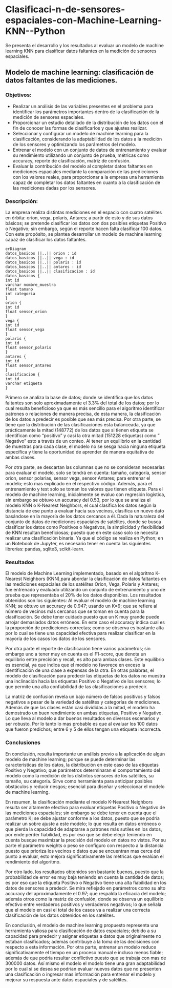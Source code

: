 # Clasificaci-n-de-sensores-espaciales-con-Machine-Learning-KNN--Python
Se presenta el desarrollo y los resultados al evaluar un modelo de machine learning KNN para clasificar datos faltantes en la medición de sensores espaciales.
## Modelo de machine learning: clasificación de datos faltantes de las mediciones.
### Objetivos:
* Realizar un análisis de las variables presentes en el problema para identificar los parámetros importantes dentro de la clasificación de la medición de sensores espaciales.
* Proporcionar un estudio detallado de la distribución de los datos con el fin de conocer las formas de clasificarlos y que ajustes realizar.
* Seleccionar y configurar un modelo de machine learning para la clasificación, considerando la adaptabilidad de los datos a la medición de los sensores y optimizando los parámetros del modelo.
* Entrenar el modelo con un conjunto de datos de entrenamiento y evaluar su rendimiento utilizando un conjunto de prueba, métricas como accuracy, reporte de clasificación, matriz de confusión.
* Evaluar la contribución del modelo al completar datos faltantes en mediciones espaciales mediante la comparación de las predicciones con los valores reales, para proporcionar a la empresa una herramienta capaz de completar los datos faltantes en cuanto a la clasificación de las mediciones dadas por los sensores.

### Descripción:
La empresa realiza distintas mediciones en el espacio con cuatro satélites en órbita: orion, vega, polaris, Antares; a partir de esto y de sus datos básicos; se pretende clasificar los datos con dos posibles etiquetas Positivo o Negativo; sin embargo, según el reporte hacen falta clasificar 100 datos. Con este propósito, se plantea desarrollar un modelo de machine learning capaz de clasificar los datos faltantes.

```mermaid
erDiagram
datos_basicos ||..|| orion : id
datos_basicos ||..|| vega : id
datos_basicos ||..|| polaris : id
datos_basicos ||..|| antares : id
datos_basicos ||..|| clasificacion : id
datos_basicos {
int id
varchar nombre_muestra
float tamano
int categoria
}
orion {
int id
float sensor_orion
}
vega {
int id
float sensor_vega
}
polaris {
int id
float sensor_polaris
}
antares {
int id
float sensor_antares
}
clasificacion {
int id
varchar etiqueta
}
```

      


Primero se analiza la base de datos; donde se identifica que los datos faltantes son solo aproximadamente el 3.3% del total de los datos; por lo cual resulta beneficioso ya que es más sencillo para el algoritmo identificar patrones o relaciones de manera precisa, de esta manera, la clasificación de los datos a predecir es posible que sea más precisa. Por otra parte, se tiene que la distribución de las clasificaciones esta balanceada, ya que prácticamente la mitad (148772) de los datos que si tienen etiqueta se identifican como “positivo” y casi la otra mitad (151228 etiquetas) como ” Negativo” esto a través de un conteo. Al tener un equilibrio en la cantidad de muestras para cada clase, el modelo no se sesga hacia ninguna etiqueta específica y tiene la oportunidad de aprender de manera equitativa de ambas clases.

Por otra parte, se descartan las columnas que no se consideran necesarias para evaluar el modelo, solo se tendrá en cuenta: tamaño, categoría, sensor orion, sensor polarias, sensor vega, sensor Antares; para entrenar el modelo; esto mas explicado en el respectivo código. Además, para el entrenamiento y test solo se toman los valores que tienen etiqueta.
Para el modelo de machine learning, inicialmente se evaluo con regresión logística, sin embargo se obtuvo un accuracy del 0.53, por lo que se analiza el modelo KNN o K-Nearest Neighbors, el cual clasifica los datos según la distancia de ese punto a evaluar hacia sus vecinos, clasifica un nuevo dato basándose en la mayoría de los datos cercanos a él. Dada la naturaleza del conjunto de datos de mediciones espaciales de satélites, donde se busca clasificar los datos como Positivos o Negativos, la simplicidad y flexibilidad de KNN resultan beneficiosas; puesto que en este caso solo se necesita realizar una clasificación binaria.
Ya que el código se realiza en Python; en un Notebook de Jupyter, es necesario tener en cuenta las siguientes librerías: pandas, sqlite3, scikit-learn.

### Resultados
El modelo de Machine Learning implementado, basado en el algoritmo K-Nearest Neighbors (KNN),para abordar la clasificación de datos faltantes en las mediciones espaciales de los satélites Orion, Vega, Polaris y Antares; fue entrenado y evaluado utilizando un conjunto de entrenamiento y uno de prueba que representaba el 20% de los datos disponibles. Los resultados obtenidos son los siguientes:
Al evaluar el modelo de machine learning KNN; se obtuvo un accuracy de 0.947; usando un K=9; que se refiere al número de vecinos más cercanos que se toman en cuenta para la clasificación. Se debe tener cuidado puesto que un K muy grande puede arrojar demasiados datos erróneos. En este caso el accuracy indica cual es la proporción de predicciones correctas; como se observa es bastante alta por lo cual se tiene una capacidad efectiva para realizar clasificar en la mayoría de los casos los datos de los sensores.


Por otra parte el reporte de clasificación tiene varios parámetros; sin embargo uno a tener muy en cuenta es el F1-score, que denota un equilibrio entre precisión y recall, es alto para ambas clases. Este equilibrio es esencial, ya que indica que el modelo no favorece en exceso la identificación de una clase a expensas de la otra. En otras palabras, el modelo de clasificación para predecir las etiquetas de los datos no muestra una inclinación hacia las etiquetas Positivo o Negativo de los sensores; lo que permite una alta confiabilidad de las clasificaciones a predecir. 


La matriz de confusión revela un bajo número de falsos positivos y falsos negativos a pesar de la variedad de satélites y categorías de mediciones. Además de que las clases están casi divididas a la mitad, el modelo ha demostrado un buen rendimiento en ambas etiquetas, Positivo y Negativo. Lo que lleva al modelo a dar buenos resultados en diversos escenarios y ser robusto. Por lo tanto lo mas probable es que al evaluar los 100 datos que fueron predichos; entre 6 y 5 de ellos tengan una etiqueta incorrecta.

### Conclusiones

En conclusión, resulta importante un análisis previo a la aplicación de algún modelo de machine learning; porque se puede determinar las características de los datos, la distribución en este caso de las etiquetas Positivo y Negativo; que parámetros determinaran el comportamiento del modelo como la medición de los distintos sensores de los satélites, su tamaño, su categoría. Sirve como herramienta para anticipar posibles obstáculos y reducir riesgos; esencial para diseñar y seleccionar el modelo de machine learning.

En resumen, la clasificación mediante el modelo K-Nearest Neighbors resulta ser altamente efectivo para evaluar etiquetas Positivo o Negativo de las mediciones espaciales; sin embargo se debe tener en cuenta que el parámetro K; se debe ajustar conforme a los datos, puesto que se podría realizar un sobre ajuste a este modelo; lo que resulta en datos erróneos o que pierda la capacidad de adaptarse a patrones más sutiles en los datos, por ende perder fiabilidad, es por eso que se debe elegir teniendo en cuenta busque maximizar la precisión del modelo en datos no vistos. Por su parte el parámetro weights o peso se configuro con respecto a la distancia puesto que prioriza los vecinos o datos que se encuentran mas cerca del punto a evaluar, esto mejora significativamente las métricas que evalúan el rendimiento del algoritmo.

Por otro lado, los resultados obtenidos son bastante buenos, puesto que la probabilidad de error es muy baja teniendo en cuenta la cantidad de datos; es por eso que la etiqueta Positivo o Negativo tiene una alta fiabilidad en los datos de sensores a predecir. Se mira reflejado en parámetros como su alto accuracy del aproximadamente el 0.97; que respalda la eficacia del modelo; además otros como la matriz de confusión, donde se observa un equilibrio efectivo entre verdaderos positivos y verdaderos negativos; lo que señala que el modelo en casi el total de los casos va a realizar una correcta clasificación de los datos obtenidos en los satélites.

En conclusión, el modelo de machine learning propuesto representa una herramienta valiosa para clasificación de datos espaciales; debido a su capacidad para predecir y asignar etiquetas a datos que originalmente no estaban clasificados; además contribuye a la toma de las decisiones con respecto a esta información. Por otra parte, entrenar un modelo reduce significativamente el tiempo en un proceso manual e incluso menos fiable; además de que podría resultar conflictivo puesto que se trabaja con mas de 300000 datos. Así mismo el modelo  el modelo tiene una gran adaptabilidad por lo cual si se desea se podrían evaluar nuevos datos que no presenten una clasificación o ingresar mas información para entrenar el modelo y mejorar su respuesta ante datos espaciales y de satélites.



